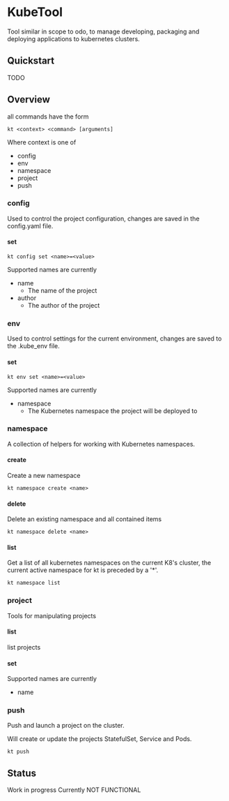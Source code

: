 # KubeTool

Tool similar in scope to odo, to manage developing, packaging and deploying applications to kubernetes clusters.


## Quickstart

TODO

## Overview

all commands have the form

    kt <context> <command> [arguments]

Where context is one of

* config
* env
* namespace
* project
* push

### config

Used to control the project configuration, changes are saved in the config.yaml file.

#### set

    kt config set <name>=<value>

Supported names are currently

* name
  * The name of the project
* author
  * The author of the project

### env

Used to control settings for the current environment, changes are saved to the .kube_env file.

#### set

    kt env set <name>=<value>

Supported names are currently

* namespace
  * The Kubernetes namespace the project will be deployed to

### namespace

A collection of helpers for working with Kubernetes namespaces.

#### create

Create a new namespace

    kt namespace create <name>

#### delete

Delete an existing namespace and all contained items

    kt namespace delete <name>

#### list

Get a list of all kubernetes namespaces on the current K8's cluster, the current active namespace for kt is preceded by a '*'.

    kt namespace list

### project

Tools for manipulating projects

#### list

list projects

#### set

Supported names are currently

* name


### push

Push and launch a project on the cluster.

Will create or update the projects StatefulSet, Service and Pods.

    kt push

## Status

Work in progress
Currently NOT FUNCTIONAL
